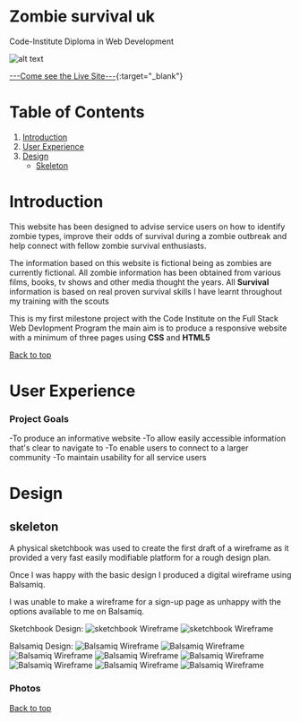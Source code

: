 # Zombie survival uk

Code-Institute Diploma in Web Development

![alt text](assets/readme-assets/websitemockup.png)

[---Come see the Live Site---](https://dominic-wells.github.io/Milestone-Project-1/index.html){:target="\_blank"}

# Table of Contents

1. [Introduction](#introduction)
2. [User Experience](#user-experience)
3. [Design](#design)
   - [Skeleton](#skeleton)

# Introduction

This website has been designed to advise service users on how to identify zombie types, improve their odds of survival during a zombie outbreak and help connect with fellow zombie survival enthusiasts.

The information based on this website is fictional being as zombies are currently fictional. All zombie information has been obtained from various films, books, tv shows and other media thought the years. All **Survival** information is based on real proven survival skills I have learnt throughout my training with the scouts

This is my first milestone project with the Code Institute on the Full Stack Web Devlopment Program the main aim is to produce a responsive website with a minimum of three pages using **CSS** and **HTML5**

[Back to top](#zombie-survival-uk)

# User Experience

### Project Goals

-To produce an informative website
-To allow easily accessible information that's clear to navigate to
-To enable users to connect to a larger community
-To maintain usability for all service users

# Design

## skeleton

A physical sketchbook was used to create the first draft of a wireframe as it provided a very fast easily modifiable platform for a rough design plan.

Once I was happy with the basic design I produced a digital wireframe using Balsamiq.

I was unable to make a wireframe for a sign-up page as unhappy with the options available to me on Balsamiq.

Sketchbook Design:
![sketchbook Wireframe](assets/readme-assets/sketchbook2.jpg "A rough wireframe design in a sketchbook desktop style")
![sketchbook Wireframe](assets/readme-assets/sketchbook1.jpg "A rough wireframe design in a sketchbook mobile style")

Balsamiq Design:
![Balsamiq Wireframe](assets/readme-assets/firstpage.png "A rough wireframe design in Balsamiq desktop style page-one")
![Balsamiq Wireframe](assets/readme-assets/firstpagemob.png "A rough wireframe design in Balsamiq mobile style page-one")
![Balsamiq Wireframe](assets/readme-assets/secondpage.png "A rough wireframe design in Balsamiq desktop style page-two")
![Balsamiq Wireframe](assets/readme-assets/secondpagemob.png "A rough wireframe design in Balsamiq mobile style page-two")
![Balsamiq Wireframe](assets/readme-assets/thirdpage.png "A rough wireframe design in Balsamiq desktop style page-three")
![Balsamiq Wireframe](assets/readme-assets/thirdpagemob.png "A rough wireframe design in Balsamiq mobile style page-three")
![Balsamiq Wireframe](assets/readme-assets/fourthpage.png "A rough wireframe design in Balsamiq desktop style page-four")
![Balsamiq Wireframe](assets/readme-assets/fourthpagemob.png "A rough wireframe design in Balsamiq mobile style page-four")

### Photos

[Back to top](#zombie-survival-uk)
